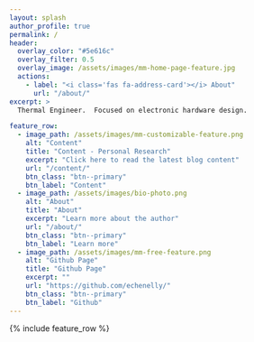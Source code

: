 ```yaml
---
layout: splash
author_profile: true
permalink: /
header:
  overlay_color: "#5e616c"
  overlay_filter: 0.5
  overlay_image: /assets/images/mm-home-page-feature.jpg
  actions:
    - label: "<i class='fas fa-address-card'></i> About"
      url: "/about/"
excerpt: >
  Thermal Engineer.  Focused on electronic hardware design.

feature_row:
  - image_path: /assets/images/mm-customizable-feature.png
    alt: "Content"
    title: "Content - Personal Research"
    excerpt: "Click here to read the latest blog content"
    url: "/content/"
    btn_class: "btn--primary"
    btn_label: "Content"
  - image_path: /assets/images/bio-photo.png
    alt: "About"
    title: "About"
    excerpt: "Learn more about the author"
    url: "/about/"
    btn_class: "btn--primary"
    btn_label: "Learn more"
  - image_path: /assets/images/mm-free-feature.png
    alt: "Github Page"
    title: "Github Page"
    excerpt: ""
    url: "https://github.com/echenelly/"
    btn_class: "btn--primary"
    btn_label: "Github"      
---
```


{% include feature_row %}